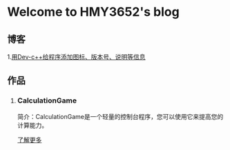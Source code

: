 # Welcome to HMY3652's blog

## 博客

 1.[用Dev-c++给程序添加图标、版本号、说明等信息](_posts/2021-08-27.md)



## 作品

1. ### CalculationGame

   简介：CalculationGame是一个轻量的控制台程序，您可以使用它来提高您的计算能力。

   [了解更多](https://myh3652-calculationgame.github.io/)

   

